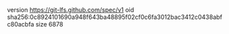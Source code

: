 version https://git-lfs.github.com/spec/v1
oid sha256:0c8924101690a948f643ba48895f02cf0c6fa3012bac3412c0438abfc80acbfa
size 6878
